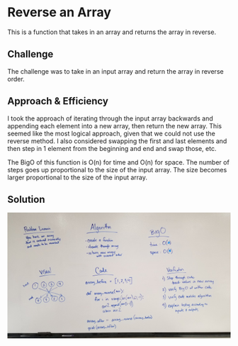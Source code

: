 # Reverse an Array

This is a function that takes in an array and returns the array in reverse.

## Challenge

The challenge was to take in an input array and return the array in reverse order.

## Approach & Efficiency

I took the approach of iterating through the input array backwards and appending each element into a new array, then return the new array. This seemed like the most logical approach, given that we could not use the reverse method. I also considered swapping the first and last elements and then step in 1 element from the beginning and end and swap those, etc. 

The BigO of this function is O(n) for time and O(n) for space. The number of steps goes up proportional to the size of the input array. The size becomes larger proportional to the size of the input array.

## Solution

![array_reverse image](../assets/array_reverse.jpg)